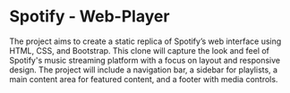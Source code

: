 # Spotify - Web-Player
The project aims to create a static replica of Spotify’s web interface using HTML, CSS, and 
Bootstrap. This clone will capture the look and feel of Spotify's music streaming platform 
with a focus on layout and responsive design. The project will include a navigation bar, a 
sidebar for playlists, a main content area for featured content, and a footer with media 
controls.
